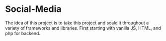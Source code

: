 # Social-Media
The idea of this project is to take this project and scale it throughout a variety of frameworks and libraries. First starting with vanilla JS, HTML, and php for backend.
